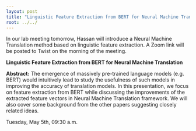 ```yaml
---
layout: post
title: "Linguistic Feature Extraction from BERT for Neural Machine Translation"
root: ../../
---
```

In our lab meeting tomorrow, Hassan will introduce a Neural Machine Translation method based on linguistic feature extraction. A Zoom link will be posted to Twist on the morning of the meeting. 

**Linguistic Feature Extraction from BERT for Neural Machine Translation**

**Abstract:**
The emergence of massively pre-trained language models (e.g. BERT) would intuitively lead to study the usefulness of such models in improving the accuracy of translation models. In this presentation, we focus on feature extraction from BERT while discussing the improvements of the extracted feature vectors in Neural Machine Translation framework. We will also cover some background from the other papers suggesting closely related ideas. 

Tuesday, May 5th, 09:30 a.m.
